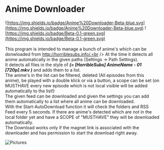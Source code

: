 # Anime Downloader
![https://img.shields.io/badge/Anime%20Downloader-Beta-blue.svg](https://img.shields.io/badge/Anime%20Downloader-Beta-blue.svg)
![https://img.shields.io/badge/Beta-0.1-green.svg](https://img.shields.io/badge/Beta-0.1-green.svg)<br />
<br />
This program is intended to manage a bunch of anime's which can be donwloaded from http://horriblesubs.info/.<br />
At the time it detects all anime automatically in the given paths (Settings -> Path Settings).<br />
It detects all files in the style of **_(= [HorribleSubs] AnimeName - 01 [720p].mkv )_** and adds them to a list.<br />
The anime's in the list can be filtered, deleted (All episodes from this anime), be played with a double klick or via a button,
a scope can be set (on MUSTHAVE every new episode which is not local visible will be added automatically to the list!)<br />
The given feed can be downloaded and given the settings you can add them automatically to a list where all anime can be downloaded.<br />
With the Start-AutoDownload function it will check the folders and RSS Feed every 5 seconds. If there are anime's detected
which are not in the local folder yet and have a SCOPE of "MUSTHAVE" they will be downloaded automatically.<br />
The Download works only if the magnet link is associated with the downloader and has permission to start the download right away.


![Pictures](data:Pictures/AnimeDownloader.png)